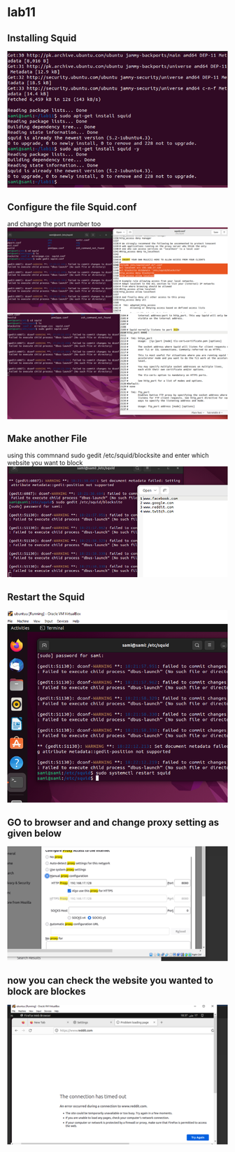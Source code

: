 # lab11
## Installing Squid
![](1.PNG)
## Configure the file Squid.conf
and change the port number too
![](2.PNG)
![](3.PNG)
## Make another File 
using this commnand sudo gedit /etc/squid/blocksite and enter which website you want to block 
![](4.PNG)
## Restart the Squid 
![](5.PNG)
## GO to browser and and change proxy setting as given below 
![](6.PNG)
## now you can check the website you wanted to block are blockes
![](7.PNG)

